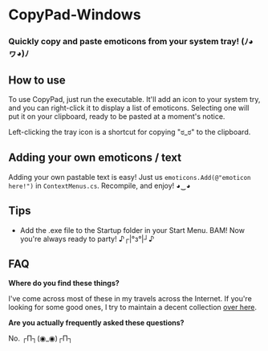 # CopyPad-Windows
### Quickly copy and paste emoticons from your system tray! (ﾉ◕ヮ◕)ﾉ

## How to use
To use CopyPad, just run the executable. It'll add an icon to your system try, and you can right-click it to display a list of emoticons. Selecting one will put it on your clipboard, ready to be pasted at a moment's notice.

Left-clicking the tray icon is a shortcut for copying "ಠ_ಠ" to the clipboard.

## Adding your own emoticons / text
Adding your own pastable text is easy! Just us `emoticons.Add(@"emoticon here!")` in `ContextMenus.cs`. Recompile, and enjoy! ◕‿◕

## Tips
* Add the .exe file to the Startup folder in your Start Menu. BAM! Now you're always ready to party! ♪┌|°з°|┘♪

## FAQ
**Where do you find these things?**

I've come across most of these in my travels across the Internet. If you're looking for some good ones, I try to maintain a decent collection [over here](https://gist.github.com/2292661).


**Are you actually frequently asked these questions?**

No. ┌П┐(◉_◉)┌П┐


